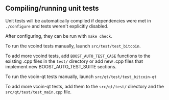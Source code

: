 Compiling/running unit tests
------------------------------------

Unit tests will be automatically compiled if dependencies were met in `./configure`
and tests weren't explicitly disabled.

After configuring, they can be run with `make check`.

To run the vcoind tests manually, launch `src/test/test_bitcoin`.

To add more vcoind tests, add `BOOST_AUTO_TEST_CASE` functions to the existing
.cpp files in the `test/` directory or add new .cpp files that
implement new BOOST_AUTO_TEST_SUITE sections.

To run the vcoin-qt tests manually, launch `src/qt/test/test_bitcoin-qt`

To add more vcoin-qt tests, add them to the `src/qt/test/` directory and
the `src/qt/test/test_main.cpp` file.
